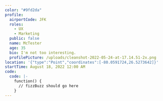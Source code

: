 ```yaml
---
color: "#9fd2da"
profile:
  airportCode: JFK
  roles:
    - UX
    - Marketing
  public: false
  name: McTester
  age: 35
  bio: I'm not too interesting.
  profilePicture: /uploads/cleanshot-2022-05-24-at-17.14.51-2x.png
location: '{"type":"Point","coordinates":[-80.0591724,26.5273642]}'
startTime: August 18, 2022 12:00 AM
code:
  code: |-
    function() {
      // fizzBuzz should go here
    }
---
```

